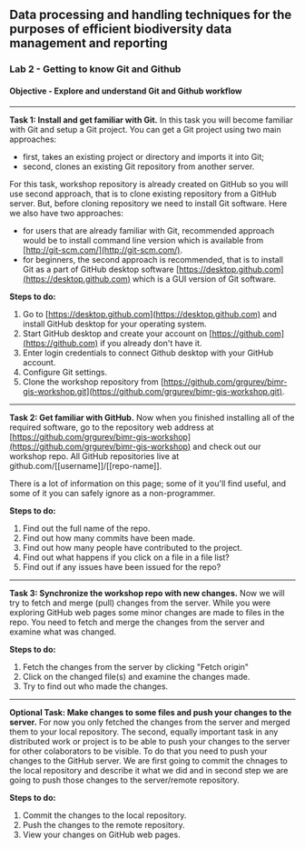 ## Data processing and handling techniques for the purposes of efficient biodiversity data management and reporting
### Lab 2 - Getting to know Git and Github
#### Objective - Explore and understand Git and Github workflow

---

**Task 1: Install and get familiar with Git.**
In this task you will become familiar with Git and setup a Git project. You can get a Git project using two main approaches: 

* first, takes an existing project or directory and imports it into Git;
* second, clones an existing Git repository from another server. 

For this task, workshop repository is already created on GitHub so you will use second approach, that is to clone existing repository from a GitHub server.
But, before cloning repository we need to install Git software. Here we also have two approaches:

* for users that are already familiar with Git, recommended approach would be to install command line version which is available from [http://git-scm.com/](http://git-scm.com/). 
* for beginners, the second approach is recommended, that is to install Git as a part of GitHub desktop software [https://desktop.github.com](https://desktop.github.com) which is a GUI version of Git software.

**Steps to do:**
1. Go to [https://desktop.github.com](https://desktop.github.com) and install GitHub desktop for your operating system.
2. Start GitHub desktop and create your account on [https://github.com](https://github.com) if you already don't have it.
3. Enter login credentials to connect Github desktop with your GitHub account.
4. Configure Git settings.
5. Clone the workshop repository from [https://github.com/grgurev/bimr-gis-workshop.git](https://github.com/grgurev/bimr-gis-workshop.git).

---

**Task 2: Get familiar with GitHub.**
Now when you finished installing all of the required software, go to the repository web address at [https://github.com/grgurev/bimr-gis-workshop](https://github.com/grgurev/bimr-gis-workshop) and check out our workshop repo. All GitHub repositories live at github.com/[[username]]/[[repo-name]].

There is a lot of information on this page; some of it you'll find useful, and some of it you can safely ignore as a non-programmer.

**Steps to do:**
1. Find out the full name of the repo.
2. Find out how many commits have been made.
3. Find out how many people have contributed to the project.
4. Find out what happens if you click on a file in a file list?
5. Find out if any issues have been issued for the repo?

---

**Task 3: Synchronize the workshop repo with new changes.**
Now we will try to fetch and merge (pull) changes from the server. While you
were exploring GitHub web pages some minor changes are made to files in the repo. You need to fetch and merge the changes from the server and examine what was changed.

**Steps to do:**
1. Fetch the changes from the server by clicking "Fetch origin"
2. Click on the changed file(s) and examine the changes made.
3. Try to find out who made the changes.

---

**Optional Task: Make changes to some files and push your changes to the server.**
For now you only fetched the changes from the server and merged them to your local repository. The second, equally important task in any distributed work or project is to be able to push your changes to the server for other colaborators to be visible.
To do that you need to push your changes to the GitHub server. We are first going to commit the chnages to the local repository and describe it what we did and in second step we are going to push those changes to the server/remote repository.

**Steps to do:**
1. Commit the changes to the local repository.
2. Push the changes to the remote repository.
3. View your changes on GitHub web pages.
